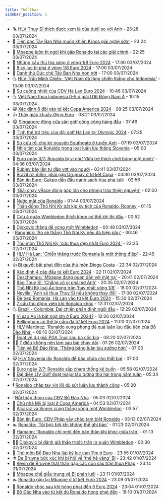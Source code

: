 ```yaml
---
title: Thể thao
sidebar_position: 5
---
```


<!-- vnexpress-the-thao:START -->
- 🪜 [HLV Thụy Sĩ thích được xem là cửa dưới so với Anh](https://vnexpress.net/hlv-thuy-si-thich-duoc-xem-la-cua-duoi-so-voi-anh-4765647.html) - 23:28 03/07/2024
- 🦩 [Tiền đạo Tây Ban Nha muốn khiến Kroos giải nghệ sớm](https://vnexpress.net/tien-dao-tay-ban-nha-muon-khien-kroos-giai-nghe-som-4765906.html) - 23:24 03/07/2024
- 🧰 [Mbappe luôn tịt ngòi khi gặp Ronaldo tại các giải chính](https://vnexpress.net/mbappe-luon-tit-ngoi-khi-gap-ronaldo-tai-cac-giai-chinh-4765866.html) - 22:25 03/07/2024
- 🤗 [Những cầu thủ tỏa sáng ở vòng 1/8 Euro 2024](https://vnexpress.net/nhung-cau-thu-toa-sang-o-vong-1-8-euro-2024-4765883.html) - 17:00 03/07/2024
- 🥳 [8 kỷ lục bị phá ở vòng 1/8 Euro 2024](https://vnexpress.net/8-ky-luc-bi-pha-o-vong-1-8-euro-2024-4765863.html) - 17:00 03/07/2024
- 🦣 [Danh thủ Đức chê Tây Ban Nha non nớt](https://vnexpress.net/danh-thu-duc-che-tay-ban-nha-non-not-4765890.html) - 17:00 03/07/2024
- 🌜 [HLV Trần Minh Chiến: &#39;Việt Nam đã tặng chiến thắng cho Indonesia&#39;](https://vnexpress.net/hlv-tran-minh-chien-viet-nam-da-tang-chien-thang-cho-indonesia-4765857.html) - 13:08 03/07/2024
- 🫶 [Sự cuồng nhiệt của CĐV Hà Lan Euro 2024](https://vnexpress.net/su-cuong-nhiet-cua-cdv-ha-lan-euro-2024-4765829.html) - 10:46 03/07/2024
- 🌜 [Việt Nam thua Indonesia 0-5 ở giải U16 Đông Nam Á](https://vnexpress.net/viet-nam-thua-indonesia-0-5-o-giai-u16-dong-nam-a-4765805.html) - 10:15 03/07/2024
- 😺 [Xác định 8 đội vào tứ kết Copa America 2024](https://vnexpress.net/xac-dinh-8-doi-vao-tu-ket-copa-america-2024-4765784.html) - 08:25 03/07/2024
- 👍 [Thầy giáo khuấy động Euro](https://vnexpress.net/thay-giao-khuay-dong-euro-4765645.html) - 08:21 03/07/2024
- 🐵 [Singapore đóng cửa sân golf công cộng hàng đầu](https://vnexpress.net/singapore-dong-cua-san-golf-cong-cong-hang-dau-4765696.html) - 07:46 03/07/2024
- 💫 [Tình thế trớ trêu của đội golf Hà Lan tại Olympic 2024](https://vnexpress.net/tinh-the-tro-treu-cua-doi-golf-ha-lan-tai-olympic-2024-4765702.html) - 07:35 03/07/2024
- 🦆 [Sự cứu rỗi cho kỷ nguyên Southgate ở tuyển Anh](https://vnexpress.net/su-cuu-roi-cho-ky-nguyen-southgate-o-tuyen-anh-4765661.html) - 07:19 03/07/2024
- 🙉 [Nhịp tim của Ronaldo trong loạt luân lưu thắng Slovenia](https://vnexpress.net/nhip-tim-cua-ronaldo-trong-loat-luan-luu-thang-slovenia-4765482.html) - 05:00 03/07/2024
- 📝 [Euro ngày 3/7: Ronaldo bị ví như &#39;đứa trẻ thích chơi bóng một mình&#39;](https://vnexpress.net/euro-ngay-3-7-ronaldo-bi-vi-nhu-dua-tre-thich-choi-bong-mot-minh-4765599.html) - 04:36 03/07/2024
- 💯 [Rublev bảy lần tự đập vợt vào người](https://vnexpress.net/rublev-bay-lan-tu-dap-vot-vao-nguoi-4765571.html) - 03:41 03/07/2024
- 🌈 [Brazil rơi điểm, phải gặp Uruguay ở tứ kết Copa](https://vnexpress.net/brazil-roi-diem-phai-gap-uruguay-o-tu-ket-copa-4765546.html) - 03:30 03/07/2024
- 🦩 [Bản tin Euro: Gakpo dẫn đầu danh sách Vua phá lưới](https://vnexpress.net/ban-tin-euro-gakpo-dan-dau-danh-sach-vua-pha-luoi-4765511.html) - 02:56 03/07/2024
- 🐲 [&#39;Giải chạy vRace đóng góp lớn cho phong trào thiện nguyện&#39;](https://vnexpress.net/giai-chay-vrace-dong-gop-lon-cho-phong-trao-thien-nguyen-4765064.html) - 02:00 03/07/2024
- 🌁 [Nước mắt của Ronaldo](https://vnexpress.net/nuoc-mat-cua-ronaldo-4765312.html) - 01:44 03/07/2024
- 💯 [Thần đồng Thổ Nhĩ Kỳ bắt kịp kỳ tích của Ronaldo, Rooney](https://vnexpress.net/than-dong-tho-nhi-ky-bat-kip-ky-tich-cua-ronaldo-rooney-4765479.html) - 01:15 03/07/2024
- 🌝 [Cựu á quân Wimbledon thích khoe cơ thể khi thi đấu](https://vnexpress.net/cuu-a-quan-wimbledon-thich-khoe-co-the-khi-thi-dau-4765452.html) - 00:52 03/07/2024
- 🤖 [Djokovic thắng dễ vòng một Wimbledon](https://vnexpress.net/djokovic-thang-de-vong-mot-wimbledon-4765448.html) - 00:48 03/07/2024
- 🕯 [Rangnick: &#39;Áo sẽ thắng Thổ Nhĩ Kỳ nếu đá hiệp phụ&#39;](https://vnexpress.net/rangnick-ao-se-thang-tho-nhi-ky-neu-da-hiep-phu-4765467.html) - 00:46 03/07/2024
- 🧰 [Thủ môn Thổ Nhĩ Kỳ &#39;cứu thua đẹp nhất Euro 2024&#39;](https://vnexpress.net/thu-mon-tho-nhi-ky-cuu-thua-dep-nhat-euro-2024-4765444.html) - 23:25 02/07/2024
- 🥳 [HLV Hà Lan: &#39;Chiến thắng trước Romania là một thông điệp&#39;](https://vnexpress.net/hlv-ha-lan-chien-thang-truoc-romania-la-mot-thong-diep-4765440.html) - 22:49 02/07/2024
- 👍 [Bí quyết bắt phạt đền của thủ môn Diogo Costa](https://vnexpress.net/bi-quyet-bat-phat-den-cua-thu-mon-diogo-costa-4765438.html) - 22:34 02/07/2024
- 💪 [Xác định 4 cặp đấu tứ kết Euro 2024](https://vnexpress.net/xac-dinh-4-cap-dau-tu-ket-euro-2024-4765439.html) - 22:11 02/07/2024
- 👹 [Deschamps: &#39;Mbappe đang quen dần với mặt nạ&#39;](https://vnexpress.net/deschamps-mbappe-dang-quen-dan-voi-mat-na-4765070.html) - 20:41 02/07/2024
- 🧰 [Báo Thụy Sĩ: &#39;Chẳng có gì phải sợ Anh&#39;](https://vnexpress.net/bao-thuy-si-chang-co-gi-phai-so-anh-4764684.html) - 20:35 02/07/2024
- 🚀 [Thổ Nhĩ Kỳ loại Áo trong trận &#39;hay nhất vòng 1/8&#39;](https://vnexpress.net/truc-tiep-tran-ao-vs-tho-nhi-ki-o-euro-2024-4765432-tong-thuat.html) - 18:00 02/07/2024
- 🎃 [Neville: &#39;Anh sẽ thua Thụy Sĩ nếu không thay đổi&#39;](https://vnexpress.net/neville-anh-se-thua-thuy-si-neu-khong-thay-doi-4765383.html) - 17:00 02/07/2024
- 🧰 [Đè bẹp Romania, Hà Lan vào tứ kết Euro 2024](https://vnexpress.net/truc-tiep-tran-romania-vs-ha-lan-vong-1-8-euro-4765413-tong-thuat.html) - 15:30 02/07/2024
- 👀 [7 cầu thủ động viên khi Ronaldo khóc](https://vnexpress.net/7-cau-thu-dong-vien-khi-ronaldo-khoc-4765333.html) - 12:31 02/07/2024
- 🌜 [Brazil - Colombia: Đại chiến phân định ngôi đầu](https://vnexpress.net/brazil-colombia-dai-chien-phan-dinh-ngoi-dau-4765386.html) - 12:29 02/07/2024
- 🫶 [Vì sao Áo là bất ngờ lớn ở Euro 2024?](https://vnexpress.net/vi-sao-ao-la-bat-ngo-lon-o-euro-2024-4765384.html) - 12:26 02/07/2024
- 🦄 [Bellingham có thể bị cấm đá tứ kết Euro 2024](https://vnexpress.net/bellingham-co-the-bi-cam-da-tu-ket-euro-2024-4765343.html) - 11:00 02/07/2024
- 🥳 [HLV Martinez: &#39;Ronaldo xung phong đá quả luân lưu đầu tiên của Bồ Đào Nha&#39;](https://vnexpress.net/hlv-martinez-ronaldo-xung-phong-da-qua-luan-luu-dau-tien-cua-bo-dao-nha-4765186.html) - 09:10 02/07/2024
- 🐲 [Đoạt vé dự giải PGA Tour sau ba cốc bia](https://vnexpress.net/doat-ve-du-giai-pga-tour-sau-ba-coc-bia-4765286.html) - 08:20 02/07/2024
- 🧑‍🏫 [7 điều không nên làm sau bài chạy dài](https://vnexpress.net/7-dieu-khong-nen-lam-sau-bai-chay-dai-4765246.html) - 07:26 02/07/2024
- 🤔 [Tiền vệ Bồ Đào Nha: &#39;Thắng bằng luân lưu sướng hơn&#39;](https://vnexpress.net/tien-ve-bo-dao-nha-thang-bang-luan-luu-suong-hon-4765026.html) - 07:00 02/07/2024
- 😺 [HLV Slovenia lấy Ronaldo để bào chữa cho thất bại](https://vnexpress.net/hlv-slovenia-lay-ronaldo-de-bao-chua-cho-that-bai-4765196.html) - 07:00 02/07/2024
- 💪 [Euro ngày 2/7: Ronaldo sắp chạm thống kê buồn](https://vnexpress.net/cap-nhat-tin-tuc-euro-2024-4765205.html) - 05:58 02/07/2024
- 💼 [Đại diện LIV Golf đoạt major lão tướng thứ hai trong năm tuần](https://vnexpress.net/dai-dien-liv-golf-doat-major-lao-tuong-thu-hai-trong-nam-tuan-4765206.html) - 05:34 02/07/2024
- 🕴 [Ronaldo chắp tay xin lỗi dù sút luân lưu thành công](https://vnexpress.net/ronaldo-chap-tay-xin-loi-du-sut-luan-luu-thanh-cong-4765005.html) - 05:20 02/07/2024
- 🕯 [Nỗi thấp thỏm của CĐV Bồ Đào Nha](https://vnexpress.net/noi-thap-thom-cua-cdv-bo-dao-nha-4765131.html) - 05:03 02/07/2024
- 📝 [Chủ nhà Mỹ bị loại ở Copa America](https://vnexpress.net/chu-nha-my-bi-loai-o-copa-america-4765165.html) - 04:53 02/07/2024
- 🧐 [Alcaraz và Sinner cùng thắng vòng một Wimbledon](https://vnexpress.net/alcaraz-va-sinner-cung-thang-vong-mot-wimbledon-4765135.html) - 03:57 02/07/2024
- 🙉 [Bản tin Euro: CĐV Pháp vẫy chào tạm biệt Ronaldo](https://vnexpress.net/ban-tin-euro-cdv-phap-vay-chao-tam-biet-ronaldo-4765069.html) - 03:13 02/07/2024
- 🏊 [Ronaldo: &#39;Tôi bực bội khi không thể ghi bàn&#39;](https://vnexpress.net/ronaldo-toi-buc-boi-khi-khong-the-ghi-ban-4765012.html) - 01:23 02/07/2024
- 🌊 [Hamann: &#39;Ronaldo chỉ nghĩ đến bản thân khi khóc giữa trận&#39;](https://vnexpress.net/hamann-ronaldo-chi-nghi-den-ban-than-khi-khoc-giua-tran-4765044.html) - 01:13 02/07/2024
- 👨‍🏫 [Djokovic bị đánh giá thấp trước trận ra quân Wimbledon](https://vnexpress.net/djokovic-bi-danh-gia-thap-truoc-tran-ra-quan-wimbledon-4765013.html) - 00:30 02/07/2024
- 🥷 [Thủ môn Bồ Đào Nha lập kỷ lục cản 11m ở Euro](https://vnexpress.net/thu-mon-bo-dao-nha-lap-ky-luc-can-11m-o-euro-4765011.html) - 23:55 01/07/2024
- ⚗️ [De Bruyne bức xúc khi bị hỏi về &#39;thế hệ vàng&#39; Bỉ](https://vnexpress.net/de-bruyne-buc-xuc-khi-bi-hoi-ve-the-he-vang-bi-4764990.html) - 23:42 01/07/2024
- 🌮 [Kevin de Bruyne thất thần gặp các con sau trận thua Pháp](https://vnexpress.net/kevin-de-bruyne-that-than-gap-cac-con-sau-tran-thua-phap-4764991.html) - 23:14 01/07/2024
- 🤩 [Mbappe chế giễu trung vệ Bỉ phản lưới](https://vnexpress.net/mbappe-che-gieu-trung-ve-bi-phan-luoi-4764989.html) - 23:11 01/07/2024
- 🏊 [Ronaldo gặp lại Mbappe ở tứ kết Euro 2024](https://vnexpress.net/ronaldo-gap-lai-mbappe-o-tu-ket-euro-2024-4764995.html) - 23:09 01/07/2024
- 🐎 [Ronaldo khóc sau khi hỏng phạt đền ở Euro 2024](https://vnexpress.net/ronaldo-khoc-sau-khi-hong-phat-den-o-euro-2024-4764997.html) - 23:04 01/07/2024
- 💫 [Bồ Đào Nha vào tứ kết dù Ronaldo hỏng phạt đền](https://vnexpress.net/ket-qua-bo-dao-nha-vs-slovenia-4764987-tong-thuat.html) - 18:10 01/07/2024<!-- vnexpress-the-thao:END -->
